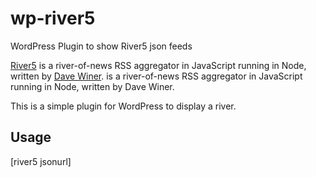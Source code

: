 # wp-river5
WordPress Plugin to show River5 json feeds

[River5](River5) is a river-of-news RSS aggregator in JavaScript running in Node, written by [Dave Winer](http://scripting.com/liveblog/users/davewiner/2016/02/09/0995.html). is a river-of-news RSS aggregator in JavaScript running in Node, written by Dave Winer.

This is a simple plugin for WordPress to display a river.

## Usage ##

[river5 jsonurl]


